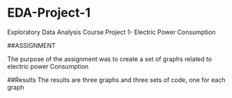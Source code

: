 # EDA-Project-1
Exploratory Data Analysis Course Project 1- Electric Power Consumption

##ASSIGNMENT

The purpose of the assignment was to create a set of graphs related to electric power Consumption

##Results
The results are three graphs and three sets of code, one for each graph
